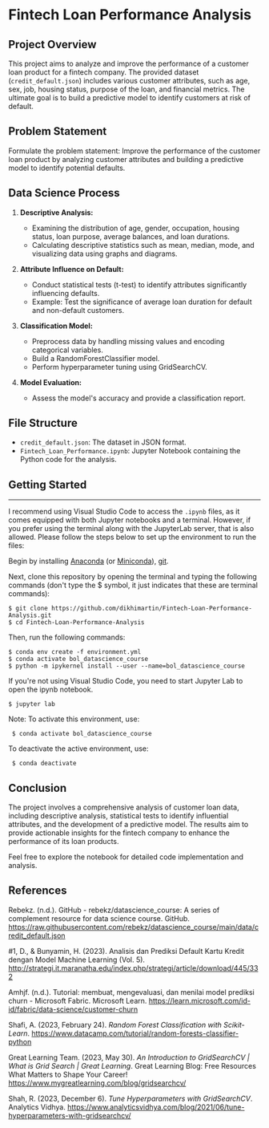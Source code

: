 # Fintech Loan Performance Analysis

## Project Overview

This project aims to analyze and improve the performance of a customer loan product for a fintech company. The provided dataset (`credit_default.json`) includes various customer attributes, such as age, sex, job, housing status, purpose of the loan, and financial metrics. The ultimate goal is to build a predictive model to identify customers at risk of default.

## Problem Statement

Formulate the problem statement: Improve the performance of the customer loan product by analyzing customer attributes and building a predictive model to identify potential defaults.

## Data Science Process

1. **Descriptive Analysis:**
   - Examining the distribution of age, gender, occupation, housing status, loan purpose, average balances, and loan durations.
   - Calculating descriptive statistics such as mean, median, mode, and visualizing data using graphs and diagrams.

2. **Attribute Influence on Default:**
   - Conduct statistical tests (t-test) to identify attributes significantly influencing defaults.
   - Example: Test the significance of average loan duration for default and non-default customers.

3. **Classification Model:**
   - Preprocess data by handling missing values and encoding categorical variables.
   - Build a RandomForestClassifier model.
   - Perform hyperparameter tuning using GridSearchCV.

4. **Model Evaluation:**
   - Assess the model's accuracy and provide a classification report.

## File Structure

- `credit_default.json`: The dataset in JSON format.
- `Fintech_Loan_Performance.ipynb`: Jupyter Notebook containing the Python code for the analysis.

## Getting Started
---

I recommend using Visual Studio Code to access the `.ipynb` files, as it comes equipped with both Jupyter notebooks and a terminal. However, if you prefer using the terminal along with the JupyterLab server, that is also allowed. Please follow the steps below to set up the environment to run the files:

Begin by installing [Anaconda](https://www.anaconda.com/products/distribution) (or [Miniconda](https://docs.conda.io/en/latest/miniconda.html)), [git](https://git-scm.com/downloads).

Next, clone this repository by opening the terminal and typing the following commands (don't type the $ symbol, it just indicates that these are terminal commands):

    $ git clone https://github.com/dikhimartin/Fintech-Loan-Performance-Analysis.git
    $ cd Fintech-Loan-Performance-Analysis

Then, run the following commands:

    $ conda env create -f environment.yml
    $ conda activate bol_datascience_course
    $ python -m ipykernel install --user --name=bol_datascience_course

If you're not using Visual Studio Code, you need to start Jupyter Lab to open the ipynb notebook.

    $ jupyter lab

Note:
To activate this environment, use:

     $ conda activate bol_datascience_course

To deactivate the active environment, use:

     $ conda deactivate


## Conclusion

The project involves a comprehensive analysis of customer loan data, including descriptive analysis, statistical tests to identify influential attributes, and the development of a predictive model. The results aim to provide actionable insights for the fintech company to enhance the performance of its loan products.

Feel free to explore the notebook for detailed code implementation and analysis.

## References
Rebekz. (n.d.). GitHub - rebekz/datascience_course: A series of complement resource for data science course. GitHub.  https://raw.githubusercontent.com/rebekz/datascience_course/main/data/credit_default.json

\#1, D., & Bunyamin, H. (2023). Analisis dan Prediksi Default Kartu Kredit dengan Model Machine Learning (Vol. 5). http://strategi.it.maranatha.edu/index.php/strategi/article/download/445/332

Amhjf. (n.d.). Tutorial: membuat, mengevaluasi, dan menilai model prediksi churn - Microsoft Fabric. Microsoft Learn. https://learn.microsoft.com/id-id/fabric/data-science/customer-churn

Shafi, A. (2023, February 24). *Random Forest Classification with Scikit-Learn*. https://www.datacamp.com/tutorial/random-forests-classifier-python

Great Learning Team. (2023, May 30). *An Introduction to GridSearchCV | What is Grid Search | Great Learning*. Great Learning Blog: Free Resources What Matters to Shape Your Career! https://www.mygreatlearning.com/blog/gridsearchcv/

Shah, R. (2023, December 6). *Tune Hyperparameters with GridSearchCV*. Analytics Vidhya. https://www.analyticsvidhya.com/blog/2021/06/tune-hyperparameters-with-gridsearchcv/

